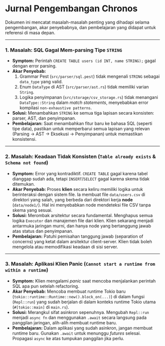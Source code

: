 # Jurnal Pengembangan Chronos

Dokumen ini mencatat masalah-masalah penting yang dihadapi selama pengembangan, akar penyebabnya, dan pembelajaran yang didapat untuk referensi di masa depan.

---

### 1. Masalah: SQL Gagal Mem-parsing Tipe `STRING`

- **Symptom:** Perintah `CREATE TABLE users (id INT, name STRING);` gagal dengan error parsing.
- **Akar Penyebab:**
    1. Grammar Pest (`src/parser/sql.pest`) tidak mengenali `STRING` sebagai `data_type` yang valid.
    2. Enum `DataType` di AST (`src/parser/ast.rs`) tidak memiliki varian `String`.
    3. Logika penyimpanan (`src/storage/csv_storage.rs`) tidak menangani `DataType::String` dalam *match statements*, menyebabkan error kompilasi `non-exhaustive patterns`.
- **Solusi:** Menambahkan `STRING` ke semua tiga lapisan secara konsisten: parser, AST, dan penyimpanan.
- **Pembelajaran:** Saat menambahkan fitur baru ke bahasa SQL (seperti tipe data), pastikan untuk memperbarui semua lapisan yang relevan (Parsing -> AST -> Eksekusi -> Penyimpanan) untuk memastikan konsistensi.

---

### 2. Masalah: Keadaan Tidak Konsisten (`Table already exists` & `Schema not found`)

- **Symptom:** Error yang kontradiktif. `CREATE TABLE` gagal karena tabel dianggap sudah ada, tetapi `INSERT`/`SELECT` gagal karena skema tidak ditemukan.
- **Akar Penyebab:** Proses **klien** secara keliru memiliki logika untuk berinteraksi dengan sistem file. Ia membuat file `data/users.csv` di direktori yang salah, yang berbeda dari direktori kerja **node** (`data/node1/`). Hal ini menyebabkan node mendeteksi file CSV tanpa skema yang sesuai.
- **Solusi:** Merombak arsitektur secara fundamental. Menghapus semua logika `Executor` dan manajemen file dari klien. Klien sekarang menjadi antarmuka jaringan murni, dan hanya node yang bertanggung jawab atas status dan penyimpanan.
- **Pembelajaran:** Patuhi pemisahan tanggung jawab (separation of concerns) yang ketat dalam arsitektur client-server. Klien tidak boleh mengelola atau memodifikasi keadaan di sisi server.

---

### 3. Masalah: Aplikasi Klien Panic (`Cannot start a runtime from within a runtime`)

- **Symptom:** Klien mengalami *panic* saat mencoba menjalankan perintah SQL apa pun setelah refactoring.
- **Akar Penyebab:** Mencoba membuat runtime Tokio baru (`tokio::runtime::Runtime::new().block_on(...)`) di dalam fungsi (`Repl::run`) yang sudah berjalan di dalam konteks runtime Tokio utama (`#[tokio::main]` di `main.rs`).
- **Solusi:** Merangkul sifat asinkron sepenuhnya. Mengubah `Repl::run` menjadi `async fn` dan menggunakan `.await` secara langsung pada panggilan jaringan, alih-alih membuat runtime baru.
- **Pembelajaran:** Dalam aplikasi yang sudah asinkron, jangan membuat runtime baru. Gunakan `.await` untuk menunggu *futures* selesai. Propagasi `async` ke atas tumpukan panggilan jika perlu.
